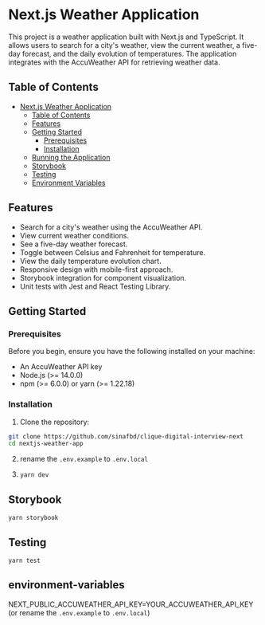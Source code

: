 # Next.js Weather Application

This project is a weather application built with Next.js and TypeScript. It allows users to search for a city's weather, view the current weather, a five-day forecast, and the daily evolution of temperatures. The application integrates with the AccuWeather API for retrieving weather data.

## Table of Contents

- [Next.js Weather Application](#nextjs-weather-application)
  - [Table of Contents](#table-of-contents)
  - [Features](#features)
  - [Getting Started](#getting-started)
    - [Prerequisites](#prerequisites)
    - [Installation](#installation)
  - [Running the Application](#running-the-application)
  - [Storybook](#storybook)
  - [Testing](#testing)
  - [Environment Variables](#environment-variables)

## Features

- Search for a city's weather using the AccuWeather API.
- View current weather conditions.
- See a five-day weather forecast.
- Toggle between Celsius and Fahrenheit for temperature.
- View the daily temperature evolution chart.
- Responsive design with mobile-first approach.
- Storybook integration for component visualization.
- Unit tests with Jest and React Testing Library.

## Getting Started

### Prerequisites

Before you begin, ensure you have the following installed on your machine:

- An AccuWeather API key
- Node.js (>= 14.0.0)
- npm (>= 6.0.0) or yarn (>= 1.22.18)

### Installation

1. Clone the repository:

```bash
git clone https://github.com/sinafbd/clique-digital-interview-next
cd nextjs-weather-app
```

2. rename the `.env.example` to `.env.local`

3. `yarn dev`

## Storybook

`yarn storybook`

## Testing

`yarn test`

## environment-variables

NEXT_PUBLIC_ACCUWEATHER_API_KEY=YOUR_ACCUWEATHER_API_KEY (or rename the `.env.example` to `.env.local`)

